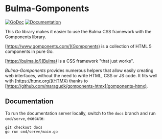 # Bulma-Gomponents

[![GoDoc](https://pkg.go.dev/badge/github.com/willoma/bulma-gomponents)](https://pkg.go.dev/github.com/willoma/bulma-gomponents)
[![Documentation](https://img.shields.io/badge/online-documentation-blue)](https://willoma.github.io/bulma-gomponents/)

This _Go_ library makes it easier to use the Bulma CSS framework with the Gomponents library.

[https://www.gomponents.com/](Gomponents) is a collection of HTML 5 components
in pure Go.

[https://bulma.io/](Bulma) is a CSS framework "that just works".

_Bulma-Gomponents_ provides numerous helpers that allow easily creating web
interfaces, without the need to write HTML, CSS or JS code. It fits well with
[https://htmx.org/](HTMX) thanks to
[https://github.com/maragudk/gomponents-htmx](gomponents-htmx).

## Documentation

To run the documentation server locally, switch to the `docs` branch and run `cmd/serve`, execute:

```shell
git checkout docs
go run cmd/serve/main.go
```
